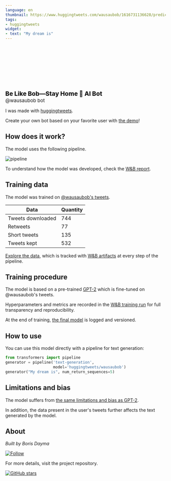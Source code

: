 ```yaml
---
language: en
thumbnail: https://www.huggingtweets.com/wausaubob/1616731136628/predictions.png
tags:
- huggingtweets
widget:
- text: "My dream is"
---
```


<div>
<div style="width: 132px; height:132px; border-radius: 50%; background-size: cover; background-image: url('https://pbs.twimg.com/profile_images/1374548471995305986/XVI8-nGF_400x400.jpg')">
</div>
<div style="margin-top: 8px; font-size: 19px; font-weight: 800">Be Like Bob—Stay Home 🤖 AI Bot </div>
<div style="font-size: 15px">@wausaubob bot</div>
</div>

I was made with [huggingtweets](https://github.com/borisdayma/huggingtweets).

Create your own bot based on your favorite user with [the demo](https://colab.research.google.com/github/borisdayma/huggingtweets/blob/master/huggingtweets-demo.ipynb)!

## How does it work?

The model uses the following pipeline.

![pipeline](https://github.com/borisdayma/huggingtweets/blob/master/img/pipeline.png?raw=true)

To understand how the model was developed, check the [W&B report](https://wandb.ai/wandb/huggingtweets/reports/HuggingTweets-Train-a-Model-to-Generate-Tweets--VmlldzoxMTY5MjI).

## Training data

The model was trained on [@wausaubob's tweets](https://twitter.com/wausaubob).

| Data | Quantity |
| --- | --- |
| Tweets downloaded | 744 |
| Retweets | 77 |
| Short tweets | 135 |
| Tweets kept | 532 |

[Explore the data](https://wandb.ai/wandb/huggingtweets/runs/2h6y30jv/artifacts), which is tracked with [W&B artifacts](https://docs.wandb.com/artifacts) at every step of the pipeline.

## Training procedure

The model is based on a pre-trained [GPT-2](https://huggingface.co/gpt2) which is fine-tuned on @wausaubob's tweets.

Hyperparameters and metrics are recorded in the [W&B training run](https://wandb.ai/wandb/huggingtweets/runs/2ocvosw0) for full transparency and reproducibility.

At the end of training, [the final model](https://wandb.ai/wandb/huggingtweets/runs/2ocvosw0/artifacts) is logged and versioned.

## How to use

You can use this model directly with a pipeline for text generation:

```python
from transformers import pipeline
generator = pipeline('text-generation',
                     model='huggingtweets/wausaubob')
generator("My dream is", num_return_sequences=5)
```

## Limitations and bias

The model suffers from [the same limitations and bias as GPT-2](https://huggingface.co/gpt2#limitations-and-bias).

In addition, the data present in the user's tweets further affects the text generated by the model.

## About

*Built by Boris Dayma*

[![Follow](https://img.shields.io/twitter/follow/borisdayma?style=social)](https://twitter.com/intent/follow?screen_name=borisdayma)

For more details, visit the project repository.

[![GitHub stars](https://img.shields.io/github/stars/borisdayma/huggingtweets?style=social)](https://github.com/borisdayma/huggingtweets)
